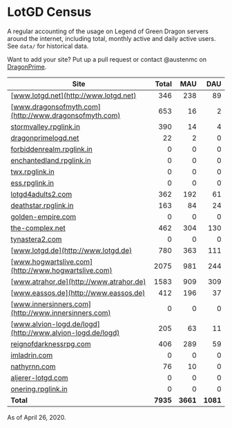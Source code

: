 # LotGD Census
A regular accounting of the usage on Legend of Green Dragon servers around the internet, including total, monthly active and daily active users. See `data/` for historical data.

Want to add your site? Put up a pull request or contact @austenmc on [DragonPrime](http://dragonprime.net).


Site | Total | MAU | DAU
--- | ---:| ---:| ---:
[www.lotgd.net](http://www.lotgd.net)|346|238|89
[www.dragonsofmyth.com](http://www.dragonsofmyth.com)|653|16|2
[stormvalley.rpglink.in](http://stormvalley.rpglink.in)|390|14|4
[dragonprimelogd.net](http://dragonprimelogd.net)|22|2|0
[forbiddenrealm.rpglink.in](http://forbiddenrealm.rpglink.in)|0|0|0
[enchantedland.rpglink.in](http://enchantedland.rpglink.in)|0|0|0
[twx.rpglink.in](http://twx.rpglink.in)|0|0|0
[ess.rpglink.in](http://ess.rpglink.in)|0|0|0
[lotgd4adults2.com](http://lotgd4adults2.com)|362|192|61
[deathstar.rpglink.in](http://deathstar.rpglink.in)|163|84|24
[golden-empire.com](http://golden-empire.com)|0|0|0
[the-complex.net](http://the-complex.net)|462|304|130
[tynastera2.com](http://tynastera2.com)|0|0|0
[www.lotgd.de](http://www.lotgd.de)|780|363|111
[www.hogwartslive.com](http://www.hogwartslive.com)|2075|981|244
[www.atrahor.de](http://www.atrahor.de)|1583|909|309
[www.eassos.de](http://www.eassos.de)|412|196|37
[www.innersinners.com](http://www.innersinners.com)|0|0|0
[www.alvion-logd.de/logd](http://www.alvion-logd.de/logd)|205|63|11
[reignofdarknessrpg.com](http://reignofdarknessrpg.com)|406|289|59
[imladrin.com](http://imladrin.com)|0|0|0
[nathyrnn.com](http://nathyrnn.com)|76|10|0
[aljerer-lotgd.com](http://aljerer-lotgd.com)|0|0|0
[onering.rpglink.in](http://onering.rpglink.in)|0|0|0
**Total**|**7935**|**3661**|**1081**

As of April 26, 2020.
